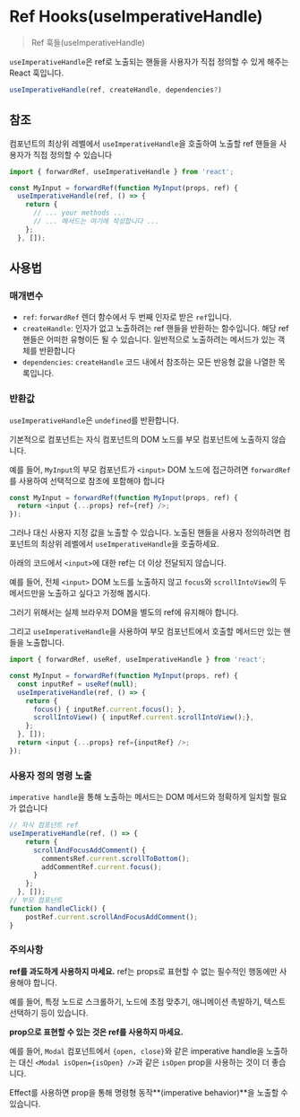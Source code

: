 # Ref Hooks(useImperativeHandle)

> Ref 훅들(useImperativeHandle)

`useImperativeHandle`은 ref로 노출되는 핸들을 사용자가 직접 정의할 수 있게 해주는 React 훅입니다.

```typescript
useImperativeHandle(ref, createHandle, dependencies?)
```

## 참조

컴포넌트의 최상위 레벨에서 `useImperativeHandle`을 호출하여 노출할 ref 핸들을 사용자가 직접 정의할 수 있습니다

```typescript
import { forwardRef, useImperativeHandle } from 'react';

const MyInput = forwardRef(function MyInput(props, ref) {
  useImperativeHandle(ref, () => {
    return {
      // ... your methods ...
      // ... 메서드는 여기에 작성합니다 ...
    };
  }, []);
```

## 사용법

### 매개변수

- `ref`: `forwardRef` 렌더 함수에서 두 번째 인자로 받은 `ref`입니다.
- `createHandle`: 인자가 없고 노출하려는 ref 핸들을 반환하는 함수입니다. 해당 ref 핸들은 어떠한 유형이든 될 수 있습니다. 일반적으로 노출하려는 메서드가 있는 객체를 반환합니다
- `dependencies`: `createHandle` 코드 내에서 참조하는 모든 반응형 값을 나열한 목록입니다.

### 반환값

`useImperativeHandle`은 `undefined`를 반환합니다.

기본적으로 컴포넌트는 자식 컴포넌트의 DOM 노드를 부모 컴포넌트에 노출하지 않습니다.

예를 들어, `MyInput`의 부모 컴포넌트가 `<input>` DOM 노드에 접근하려면 `forwardRef`를 사용하여 선택적으로 참조에 포함해야 합니다

```typescript
const MyInput = forwardRef(function MyInput(props, ref) {
  return <input {...props} ref={ref} />;
});
```

그러나 대신 사용자 지정 값을 노출할 수 있습니다. 노출된 핸들을 사용자 정의하려면 컴포넌트의 최상위 레벨에서 `useImperativeHandle`을 호출하세요.

아래의 코드에서 `<input>`에 대한 ref는 더 이상 전달되지 않습니다.

예를 들어, 전체 `<input>` DOM 노드를 노출하지 않고 `focus`와 `scrollIntoView`의 두 메서드만을 노출하고 싶다고 가정해 봅시다.

그러기 위해서는 실제 브라우저 DOM을 별도의 ref에 유지해야 합니다.

그리고 `useImperativeHandle`을 사용하여 부모 컴포넌트에서 호출할 메서드만 있는 핸들을 노출합니다.

```typescript
import { forwardRef, useRef, useImperativeHandle } from 'react';

const MyInput = forwardRef(function MyInput(props, ref) {
  const inputRef = useRef(null);
  useImperativeHandle(ref, () => {
    return {
      focus() { inputRef.current.focus(); },
      scrollIntoView() { inputRef.current.scrollIntoView();},
    };
  }, []);
  return <input {...props} ref={inputRef} />;
});
```

### ****사용자 정의 명령 노출****

`imperative handle`을 통해 노출하는 메서드는 DOM 메서드와 정확하게 일치할 필요가 없습니다

```typescript
// 자식 컴포넌트 ref
useImperativeHandle(ref, () => {
    return {
      scrollAndFocusAddComment() {
        commentsRef.current.scrollToBottom();
        addCommentRef.current.focus();
      }
    };
  }, []);
// 부모 컴포넌트
function handleClick() {
    postRef.current.scrollAndFocusAddComment();
}
```

### 주의사항

**ref를 과도하게 사용하지 마세요.** ref는 props로 표현할 수 없는 필수적인 행동에만 사용해야 합니다.

예를 들어, 특정 노드로 스크롤하기, 노드에 초점 맞추기, 애니메이션 촉발하기, 텍스트 선택하기 등이 있습니다.

**prop으로 표현할 수 있는 것은 ref를 사용하지 마세요.**

예를 들어, `Modal` 컴포넌트에서 `{open, close}`와 같은 imperative handle을 노출하는 대신 `<Modal isOpen={isOpen} />`과 같은 `isOpen` prop을 사용하는 것이 더 좋습니다.

Effect를 사용하면 prop을 통해 명령형 동작**(imperative behavior)**을 노출할 수 있습니다.